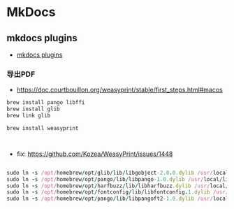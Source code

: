 # MkDocs

## mkdocs plugins

- [mkdocs plugins](https://github.com/mkdocs/catalog)

### 导出PDF

- <https://doc.courtbouillon.org/weasyprint/stable/first_steps.html#macos>

```ruby
brew install pango libffi
brew install glib
brew link glib

brew install weasyprint




```

- fix: <https://github.com/Kozea/WeasyPrint/issues/1448>

```ruby

sudo ln -s /opt/homebrew/opt/glib/lib/libgobject-2.0.0.dylib /usr/local/lib/gobject-2.0
sudo ln -s /opt/homebrew/opt/pango/lib/libpango-1.0.dylib /usr/local/lib/pango-1.0
sudo ln -s /opt/homebrew/opt/harfbuzz/lib/libharfbuzz.dylib /usr/local/lib/harfbuzz
sudo ln -s /opt/homebrew/opt/fontconfig/lib/libfontconfig.1.dylib /usr/local/lib/fontconfig-1
sudo ln -s /opt/homebrew/opt/pango/lib/libpangoft2-1.0.dylib /usr/local/lib/pangoft2-1.0
```

